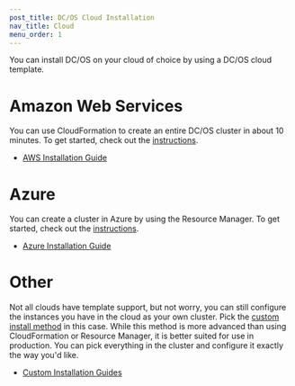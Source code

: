 ```yaml
---
post_title: DC/OS Cloud Installation
nav_title: Cloud
menu_order: 1
---
```


You can install DC/OS on your cloud of choice by using a DC/OS cloud template.

# Amazon Web Services

You can use CloudFormation to create an entire DC/OS cluster in about 10 minutes. To get started, check out the [instructions][1].

- [AWS Installation Guide][1]

# Azure

You can create a cluster in Azure by using the Resource Manager. To get started, check out the [instructions][2].

- [Azure Installation Guide][2]

# Other

Not all clouds have template support, but not worry, you can still configure the instances you have in the cloud as your own cluster. Pick the [custom install method][3] in this case. While this method is more advanced than using CloudFormation or Resource Manager, it is better suited for use in production. You can pick everything in the cluster and configure it exactly the way you'd like.

- [Custom Installation Guides][3]

[1]: /docs/1.7/administration/cloud/aws/
[2]: /docs/1.7/administration/azure/
[3]: /docs/1.7/administration/custom/
